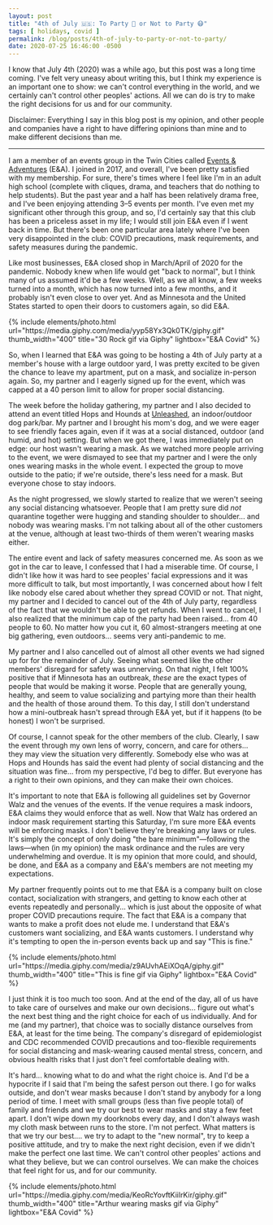 ```yaml
---
layout: post
title: "4th of July 🇺🇸: To Party 🥳 or Not to Party 😷"
tags: [ holidays, covid ]
permalink: /blog/posts/4th-of-july-to-party-or-not-to-party/
date: 2020-07-25 16:46:00 -0500
---
```


I know that July 4th (2020) was a while ago, but this post was a long time coming. I've felt very uneasy about writing this, but I think my experience is an important one to show: we can't control everything in the world, and we certainly can't control other peoples' actions. All we can do is try to make the right decisions for us and for our community.

Disclaimer: Everything I say in this blog post is my opinion, and other people and companies have a right to have differing opinions than mine and to make different decisions than me.

---

I am a member of an events group in the Twin Cities called [Events & Adventures](https://www.eventsandadventures.com/) (E&A). I joined in 2017, and overall, I've been pretty satisfied with my membership. For sure, there's times where I feel like I'm in an adult high school (complete with cliques, drama, and teachers that do nothing to help students). But the past year and a half has been relatively drama free, and I've been enjoying attending 3–5 events per month. I've even met my significant other through this group, and so, I'd certainly say that this club has been a priceless asset in my life; I would still join E&A even if I went back in time. But there's been one particular area lately where I've been very disappointed in the club: COVID precautions, mask requirements, and safety measures during the pandemic.

Like most businesses, E&A closed shop in March/April of 2020 for the pandemic. Nobody knew when life would get "back to normal", but I think many of us assumed it'd be a few weeks. Well, as we all know, a few weeks turned into a month, which has now turned into a few months, and it probably isn't even close to over yet. And as Minnesota and the United States started to open their doors to customers again, so did E&A.

<div class="text-center">
  {% include elements/photo.html
     url="https://media.giphy.com/media/yyp58Yx3Qk0TK/giphy.gif"
     thumb_width="400" title="30 Rock gif via Giphy" lightbox="E&A Covid"
  %}
</div>

So, when I learned that E&A was going to be hosting a 4th of July party at a member's house with a large outdoor yard, I was pretty excited to be given the chance to leave my apartment, put on a mask, and socialize in-person again. So, my partner and I eagerly signed up for the event, which was capped at a 40 person limit to allow for proper social distancing.

The week before the holiday gathering, my partner and I also decided to attend an event titled Hops and Hounds at [Unleashed](https://unleashedhoundsandhops.com/), an indoor/outdoor dog park/bar. My partner and I brought his mom's dog, and we were eager to see friendly faces again, even if it was at a social distanced, outdoor (and humid, and hot) setting. But when we got there, I was immediately put on edge: our host wasn't wearing a mask. As we watched more people arriving to the event, we were dismayed to see that my partner and I were the only ones wearing masks in the whole event. I expected the group to move outside to the patio; if we're outside, there's less need for a mask. But everyone chose to stay indoors.

As the night progressed, we slowly started to realize that we weren't seeing any social distancing whatsoever. People that I am pretty sure did _not_ quarantine together were hugging and standing shoulder to shoulder... and nobody was wearing masks. I'm not talking about all of the other customers at the venue, although at least two-thirds of them weren't wearing masks either.

The entire event and lack of safety measures concerned me. As soon as we got in the car to leave, I confessed that I had a miserable time. Of course, I didn't like how it was hard to see peoples' facial expressions and it was more difficult to talk, but most importantly, I was concerned about how I felt like nobody else cared about whether they spread COVID or not. That night, my partner and I decided to cancel out of the 4th of July party, regardless of the fact that we wouldn't be able to get refunds. When I went to cancel, I also realized that the minimum cap of the party had been raised... from 40 people to 60. No matter how you cut it, 60 almost-strangers meeting at one big gathering, even outdoors... seems very anti-pandemic to me.

My partner and I also cancelled out of almost all other events we had signed up for for the remainder of July. Seeing what seemed like the other members' disregard for safety was unnerving. On that night, I felt 100% positive that if Minnesota has an outbreak, _these_ are the exact types of people that would be making it worse. People that are generally young, healthy, and seem to value socializing and partying more than their health and the health of those around them. To this day, I still don't understand how a mini-outbreak hasn't spread through E&A yet, but if it happens (to be honest) I won't be surprised.

Of course, I cannot speak for the other members of the club. Clearly, I saw the event through my own lens of worry, concern, and care for others... they may view the situation very differently. Somebody else who was at Hops and Hounds has said the event had plenty of social distancing and the situation was fine... from my perspective, I'd beg to differ. But everyone has a right to their own opinions, and they can make their own choices.

It's important to note that E&A is following all guidelines set by Governor Walz and the venues of the events. If the venue requires a mask indoors, E&A claims they would enforce that as well. Now that Walz has ordered an indoor mask requirement starting this Saturday, I'm sure more E&A events will be enforcing masks. I don't believe they're breaking any laws or rules. It's simply the concept of only doing "the bare minimum"—following the laws—when (in my opinion) the mask ordinance and the rules are very underwhelming and overdue. It is my opinion that more could, and should, be done, and E&A as a company and E&A's members are not meeting my expectations.

My partner frequently points out to me that E&A is a company built on close contact, socialization with strangers, and getting to know each other at events repeatedly and personally... which is just about the opposite of what proper COVID precautions require. The fact that E&A is a company that wants to make a profit does not elude me. I understand that E&A's customers want socializing, and E&A wants customers. I understand why it's tempting to open the in-person events back up and say "This is fine."

<div class="text-center">
  {% include elements/photo.html
     url="https://media.giphy.com/media/z9AUvhAEiXOqA/giphy.gif"
     thumb_width="400" title="This is fine gif via Giphy" lightbox="E&A Covid"
  %}
</div>

I just think it is too much too soon. And at the end of the day, all of us have to take care of ourselves and make our own decisions... figure out what's the next best thing and the right choice for each of us individually. And for me (and my partner), that choice was to socially distance ourselves from E&A, at least for the time being. The company's disregard of epidemiologist and CDC recommended COVID precautions and too-flexible requirements for social distancing and mask-wearing caused mental stress, concern, and obvious health risks that I just don't feel comfortable dealing with.

It's hard... knowing what to do and what the right choice is. And I'd be a hypocrite if I said that I'm being the safest person out there. I go for walks outside, and don't wear masks because I don't stand by anybody for a long period of time. I meet with small groups (less than five people total) of family and friends and we try our best to wear masks and stay a few feet apart. I don't wipe down my doorknobs every day, and I don't always wash my cloth mask between runs to the store. I'm not perfect. What matters is that we try our best.... we try to adapt to the "new normal", try to keep a positive attitude, and try to make the next right decision, even if we didn't make the perfect one last time. We can't control other peoples' actions and what they believe, but we can control ourselves. We can make the choices that feel right for us, and for our community.

<div class="text-center">
  {% include elements/photo.html
     url="https://media.giphy.com/media/KeoRcYovftKiilrKir/giphy.gif"
     thumb_width="400" title="Arthur wearing masks gif via Giphy" lightbox="E&A Covid"
  %}
</div>
